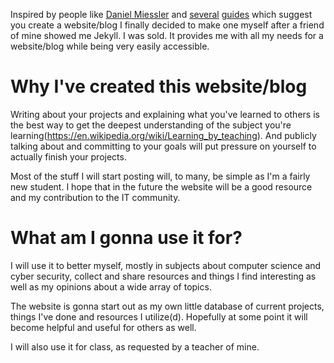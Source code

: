 Inspired by people like [Daniel Miessler](https://danielmiessler.com/) and [several](https://www.cyberstudents.org/blog-post/why-cybersecurity-students-should-blog-and-how-to-get-one-started/ "https://www.cyberstudents.org/blog-post/why-cybersecurity-students-should-blog-and-how-to-get-one-started/") [guides](https://danielmiessler.com/blog/build-successful-infosec-career/ "https://danielmiessler.com/blog/build-successful-infosec-career/") which suggest you create a website/blog I finally decided to make one myself after a friend of mine showed me Jekyll. I was sold. It provides me with all my needs for a website/blog while being very easily accessible.


Why I've created this website/blog
======
Writing about your projects and explaining what you've learned to others is the best way to get the deepest understanding of the subject you're learning(<https://en.wikipedia.org/wiki/Learning_by_teaching>). And publicly talking about and committing to your goals will put pressure on yourself to actually finish your projects.

Most of the stuff I will start posting will, to many, be simple as I'm a fairly new student. I hope that in the future the website will be a good resource and my contribution to the IT community.


What am I gonna use it for?
======
I will use it to better myself, mostly in subjects about computer science and cyber security, collect and share resources and things I find interesting as well as my opinions about a wide array of topics. 

The website is gonna start out as my own little database of current projects, things I've done and resources I utilize(d).
Hopefully at some point it will become helpful and useful for others as well.

I will also use it for class, as requested by a teacher of mine.
